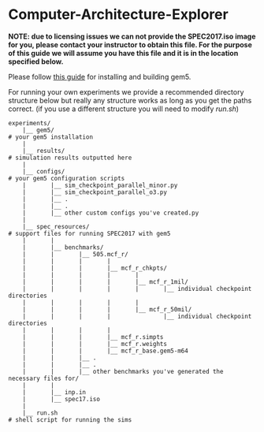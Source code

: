 # Computer-Architecture-Explorer
**NOTE: due to licensing issues we can not provide the SPEC2017.iso image for you, please contact your instructor to obtain this file. For the purpose of this guide we will assume you have this file and it is in the location specified below.**

Please follow [this guide](https://www.gem5.org/documentation/general_docs/building) for installing and building gem5.

For running your own experiments we provide a recommended directory structure below but really any structure works as long as you get the paths correct.
(if you use a different structure you will need to modify *run.sh*)

```
experiments/
    |__ gem5/                                                                           # your gem5 installation
    |
    |__ results/                                                                        # simulation results outputted here
    |
    |__ configs/                                                                        # your gem5 configuration scripts
    |       |__ sim_checkpoint_parallel_minor.py
    |       |__ sim_checkpoint_parallel_o3.py
    |       |__ .
    |       |__ .
    |       |__ other custom configs you've created.py
    |
    |__ spec_resources/                                                                 # support files for running SPEC2017 with gem5
    |       |
    |       |__ benchmarks/
    |       |       |__ 505.mcf_r/
    |       |       |       |
    |       |       |       |__ mcf_r_chkpts/
    |       |       |       |       |
    |       |       |       |       |__ mcf_r_1mil/
    |       |       |       |       |       |__ individual checkpoint directories
    |       |       |       |       |      
    |       |       |       |       |__ mcf_r_50mil/
    |       |       |       |               |__ individual checkpoint directories
    |       |       |       |       
    |       |       |       |__ mcf_r.simpts
    |       |       |       |__ mcf_r.weights
    |       |       |       |__ mcf_r_base.gem5-m64
    |       |       |__ .
    |       |       |__ .
    |       |       |__ other benchmarks you've generated the necessary files for/
    |       |
    |       |__ inp.in
    |       |__ spec17.iso 
    |
    |__ run.sh                                                                          # shell script for running the sims

```
